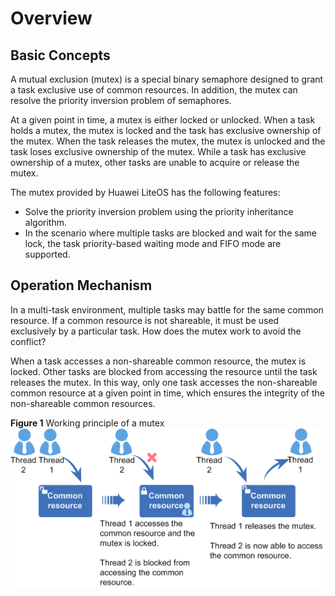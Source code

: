 # Overview<a name="EN-US_TOPIC_0311018420"></a>

## Basic Concepts<a name="en-us_topic_0175230625_section46769130155416"></a>

A mutual exclusion \(mutex\) is a special binary semaphore designed to grant a task exclusive use of common resources. In addition, the mutex can resolve the priority inversion problem of semaphores.

At a given point in time, a mutex is either locked or unlocked. When a task holds a mutex, the mutex is locked and the task has exclusive ownership of the mutex. When the task releases the mutex, the mutex is unlocked and the task loses exclusive ownership of the mutex. While a task has exclusive ownership of a mutex, other tasks are unable to acquire or release the mutex.

The mutex provided by Huawei LiteOS has the following features:

-   Solve the priority inversion problem using the priority inheritance algorithm.
-   In the scenario where multiple tasks are blocked and wait for the same lock, the task priority-based waiting mode and FIFO mode are supported.

## Operation Mechanism<a name="en-us_topic_0175230625_section5106159142616"></a>

In a multi-task environment, multiple tasks may battle for the same common resource. If a common resource is not shareable, it must be used exclusively by a particular task. How does the mutex work to avoid the conflict?

When a task accesses a non-shareable common resource, the mutex is locked. Other tasks are blocked from accessing the resource until the task releases the mutex. In this way, only one task accesses the non-shareable common resource at a given point in time, which ensures the integrity of the non-shareable common resources.

**Figure  1**  Working principle of a mutex<a name="en-us_topic_0175230625_fig25049494142655"></a>  
![](figures/working-principle-of-a-mutex.png "working-principle-of-a-mutex")

